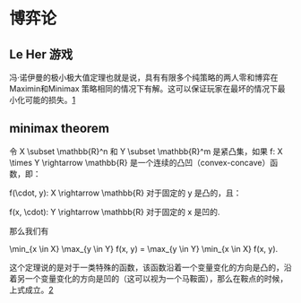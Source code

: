 

<!--
 * @version:
 * @Author:  StevenJokess（蔡舒起） https://github.com/StevenJokess
 * @Date: 2023-03-21 22:38:59
 * @LastEditors:  StevenJokess（蔡舒起） https://github.com/StevenJokess
 * @LastEditTime: 2023-03-21 23:01:20
 * @Description:
 * @Help me: 如有帮助，请赞助，失业3年了。![支付宝收款码](https://github.com/StevenJokess/d2rl/blob/master/img/%E6%94%B6.jpg)
 * @TODO::
 * @Reference:
-->
# 博弈论

## Le Her 游戏

冯·诺伊曼的极小极大值定理也就是说，具有有限多个纯策略的两人零和博弈在Maximin和Minimax 策略相同的情况下有解。这可以保证玩家在最坏的情况下最小化可能的损失。[1]




## minimax theorem

令 X \subset \mathbb{R}^n 和 Y \subset \mathbb{R}^m 是紧凸集，如果 f: X \times Y \rightarrow \mathbb{R} 是一个连续的凸凹（convex-concave）函数，即：

f(\cdot, y): X \rightarrow \mathbb{R} 对于固定的 y 是凸的，且：

f(x, \cdot): Y \rightarrow \mathbb{R} 对于固定的 x 是凹的.

那么我们有

\min_{x \in X} \max_{y \in Y} f(x, y) = \max_{y \in Y} \min_{x \in X} f(x, y).

这个定理说的是对于一类特殊的函数，该函数沿着一个变量变化的方向是凸的，沿着另一个变量变化的方向是凹的（这可以视为一个马鞍面），那么在鞍点的时候，上式成立。[2]

[1]: https://zh.wikipedia.org/wiki/%E6%9C%80%E5%B0%8F%E6%9C%80%E5%A4%A7%E5%80%BC%E5%AE%9A%E7%90%86

[2]: https://www.zhihu.com/question/51080557/answer/671522746
